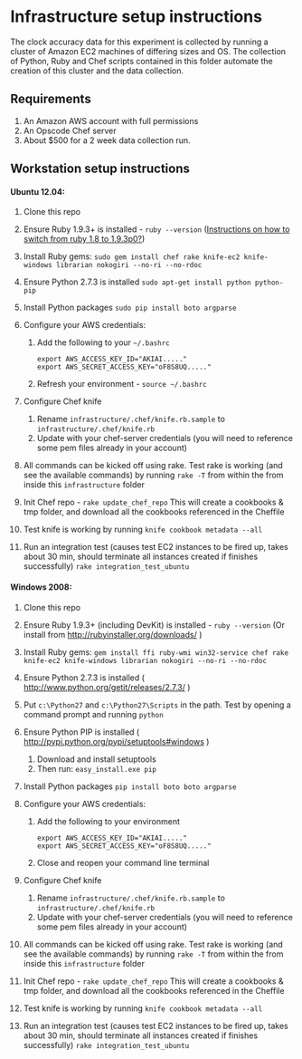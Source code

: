 # Infrastructure setup instructions

The clock accuracy data for this experiment is collected by running a cluster of Amazon EC2 machines of differing sizes and OS.
The collection of Python, Ruby and Chef scripts contained in this folder automate the creation of this cluster and the data collection.

## Requirements

1. An Amazon AWS account with full permissions
1. An Opscode Chef server
1. About $500 for a 2 week data collection run.

## Workstation setup instructions

#### Ubuntu 12.04:

1.  Clone this repo
1.  Ensure Ruby 1.9.3+ is installed - ```ruby --version``` ([Instructions on how to switch from ruby 1.8 to 1.9.3p0?](http://lenni.info/blog/2012/05/installing-ruby-1-9-3-on-ubuntu-12-04-precise-pengolin/))
1.  Install Ruby gems: ```sudo gem install chef rake knife-ec2 knife-windows librarian nokogiri --no-ri --no-rdoc```
1.  Ensure Python 2.7.3 is installed ```sudo apt-get install python python-pip```
1.  Install Python packages ```sudo pip install boto argparse```
1.  Configure your AWS credentials:
    1. Add the following to your ```~/.bashrc```
       ```
       export AWS_ACCESS_KEY_ID="AKIAI....."
	   export AWS_SECRET_ACCESS_KEY="oF8S8UQ....."
	   ```
	1. Refresh your environment - ```source ~/.bashrc```
1.  Configure Chef knife
	1. Rename ```infrastructure/.chef/knife.rb.sample``` to ```infrastructure/.chef/knife.rb```
	1. Update with your chef-server credentials (you will need to reference some pem files already in your account)
1.  All commands can be kicked off using rake.  Test rake is working (and see the available commands) by running ```rake -T```
    from within the from inside this ```infrastructure``` folder 
1.  Init Chef repo - ```rake update_chef_repo```
    This will create a cookbooks & tmp folder, and download all the cookbooks referenced in the Cheffile
1.  Test knife is working by running  ```knife cookbook metadata --all``` 

1.  Run an integration test (causes test EC2 instances to be fired up, takes about 30 min, should terminate all instances created if finishes successfully) 
    ```rake integration_test_ubuntu```

#### Windows 2008:

1.  Clone this repo
1.  Ensure Ruby 1.9.3+ (including DevKit) is installed - ```ruby --version``` (Or install from http://rubyinstaller.org/downloads/ )
1.  Install Ruby gems: ```gem install ffi ruby-wmi win32-service chef rake knife-ec2 knife-windows librarian nokogiri --no-ri --no-rdoc```
1.  Ensure Python 2.7.3 is installed ( http://www.python.org/getit/releases/2.7.3/ )
1.	Put ```c:\Python27``` and ```c:\Python27\Scripts``` in the path.  Test by opening a command prompt and running ```python```
1.  Ensure Python PIP is installed ( http://pypi.python.org/pypi/setuptools#windows )
	1.  Download and install setuptools
	1.  Then run: ```easy_install.exe pip```
1.  Install Python packages ```pip install boto boto argparse```
1.  Configure your AWS credentials:
    1. Add the following to your environment
       ```
       export AWS_ACCESS_KEY_ID="AKIAI....."
	   export AWS_SECRET_ACCESS_KEY="oF8S8UQ....."
	   ```
	1. Close and reopen your command line terminal
1.  Configure Chef knife
	1. Rename ```infrastructure/.chef/knife.rb.sample``` to ```infrastructure/.chef/knife.rb```
	1. Update with your chef-server credentials (you will need to reference some pem files already in your account)
1.  All commands can be kicked off using rake.  Test rake is working (and see the available commands) by running ```rake -T```
    from within the from inside this ```infrastructure``` folder 
1.  Init Chef repo - ```rake update_chef_repo```
    This will create a cookbooks & tmp folder, and download all the cookbooks referenced in the Cheffile
1.  Test knife is working by running  ```knife cookbook metadata --all``` 

1.  Run an integration test (causes test EC2 instances to be fired up, takes about 30 min, should terminate all instances created if finishes successfully) 
    ```rake integration_test_ubuntu```
